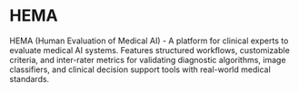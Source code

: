 # HEMA
HEMA (Human Evaluation of Medical AI) - A platform for clinical experts to evaluate medical AI systems. Features structured workflows, customizable criteria, and inter-rater metrics for validating diagnostic algorithms, image classifiers, and clinical decision support tools with real-world medical standards.
